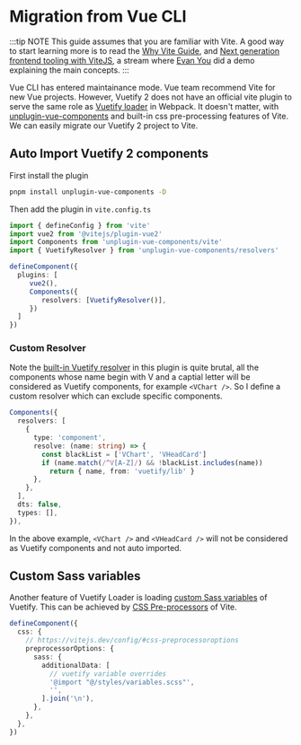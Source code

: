 # Migration from Vue CLI

:::tip NOTE
This guide assumes that you are familiar with Vite. A good way to start learning more is to read the [Why Vite Guide](https://vitejs.dev/guide/why.html), and [Next generation frontend tooling with ViteJS](https://www.youtube.com/watch?v=UJypSr8IhKY), a stream where [Evan You](https://twitter.com/youyuxi) did a demo explaining the main concepts.
:::

Vue CLI has entered maintainance mode. Vue team recommend Vite for new Vue projects. However, Vuetify 2 does not have an official vite plugin to serve the same role as [Vuetify loader](https://github.com/vuetifyjs/vuetify-loader) in Webpack. It doesn't matter, with [unplugin-vue-components](https://github.com/antfu/unplugin-vue-components) and built-in css pre-processing features of Vite. We can easily migrate our Vuetify 2 project to Vite.

## Auto Import Vuetify 2 components

First install the plugin

```bash
pnpm install unplugin-vue-components -D
```

Then add the plugin in `vite.config.ts`

```ts
import { defineConfig } from 'vite'
import vue2 from '@vitejs/plugin-vue2'
import Components from 'unplugin-vue-components/vite'
import { VuetifyResolver } from 'unplugin-vue-components/resolvers'

defineComponent({
  plugins: [
     vue2(),
     Components({
        resolvers: [VuetifyResolver()],
     })
  ]
})
```

### Custom Resolver

Note the [built-in Vuetify resolver](https://github.com/antfu/unplugin-vue-components/blob/main/src/core/resolvers/vuetify.ts) in this plugin is quite brutal, all the components whose name begin with V and a captial letter will be considered as Vuetify components, for example `<VChart />`. So I define a custom resolver which can exclude specific components.

```ts
Components({
  resolvers: [
    {
      type: 'component',
      resolve: (name: string) => {
        const blackList = ['VChart', 'VHeadCard']
        if (name.match(/^V[A-Z]/) && !blackList.includes(name))
          return { name, from: 'vuetify/lib' }
      },
    },
  ],
  dts: false,
  types: [],
}),
```
In the above example, `<VChart />` and `<VHeadCard />` will not be considered as Vuetify components and not auto imported.

## Custom Sass variables

Another feature of Vuetify Loader is loading [custom Sass variables](https://vuetifyjs.com/en/features/sass-variables/) of Vuetify. This can be achieved by [CSS Pre-processors](https://vitejs.dev/config/shared-options.html#css-preprocessoroptions) of Vite.

```ts
defineComponent({
  css: {
    // https://vitejs.dev/config/#css-preprocessoroptions
    preprocessorOptions: {
      sass: {
        additionalData: [
          // vuetify variable overrides
          '@import "@/styles/variables.scss"',
          '',
        ].join('\n'),
      },
    },
  },
})
```
